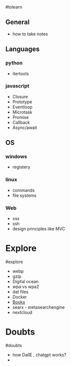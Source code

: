 #tolearn 
## General 
- how to take notes
## Languages

### python
- itertools
### javascript
- Closure
- Prototype
- Eventloop
- Microtask
- Promise
- Callback
- Async/await

## OS

### windows
- registery
### linux
- commands
- file systems

### Web
- xss
- ssh 
- design principles like MVC

# Explore
#explore
- webp
- gzip
- Digital ocean
- wpa vs wpa2
- dat files
- Docker 
- [Books](https://github.com/EbookFoundation/free-programming-books/blob/main/books/free-programming-books-subjects.md#version-control-systems) 
- searx - metasearchengine
- nextcloud 



# Doubts
#doubts 
- how DallE , chatgpt works?
- 